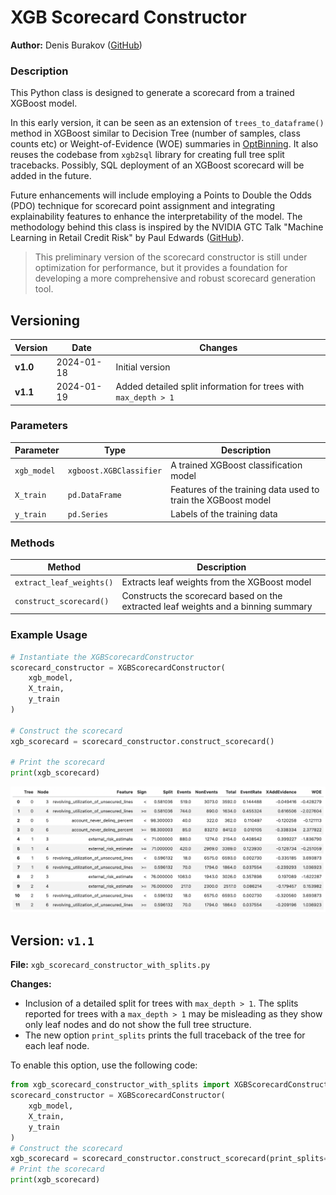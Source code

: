 # XGB Scorecard Constructor

**Author:** Denis Burakov ([GitHub](http://github.com/deburky))

### Description

This Python class is designed to generate a scorecard from a trained XGBoost model.

In this early version, it can be seen as an extension of `trees_to_dataframe()` method in XGBoost similar to Decision Tree (number of samples, class counts etc) or Weight-of-Evidence (WOE) summaries in [OptBinning](https://gnpalencia.org/optbinning/index.html). It also reuses the codebase from `xgb2sql` library for creating full tree split tracebacks. Possibly, SQL deployment of an XGBoost scorecard will be added in the future.

Future enhancements will include employing a Points to Double the Odds (PDO) technique for scorecard point assignment and integrating explainability features to enhance the interpretability of the model. The methodology behind this class is inspired by the NVIDIA GTC Talk "Machine Learning in Retail Credit Risk" by Paul Edwards ([GitHub](https://github.com/pedwardsada)).

<blockquote>
This preliminary version of the scorecard constructor is still under optimization for performance, but it provides a foundation for developing a more comprehensive and robust scorecard generation tool.
</blockquote>

## Versioning

| Version | Date | Changes |
|---|---|---|
| **v1.0** | 2024-01-18 | Initial version |
| **v1.1** | 2024-01-19 | Added detailed split information for trees with `max_depth > 1` |

### Parameters

| Parameter | Type | Description |
|---|---|---|
| `xgb_model` | `xgboost.XGBClassifier` | A trained XGBoost classification model |
| `X_train` | `pd.DataFrame` | Features of the training data used to train the XGBoost model |
| `y_train` | `pd.Series` | Labels of the training data |

### Methods

| Method | Description |
|---|---|
| `extract_leaf_weights()` | Extracts leaf weights from the XGBoost model |
| `construct_scorecard()` | Constructs the scorecard based on the extracted leaf weights and a binning summary |

### Example Usage

```python
# Instantiate the XGBScorecardConstructor
scorecard_constructor = XGBScorecardConstructor(
    xgb_model, 
    X_train, 
    y_train
)

# Construct the scorecard
xgb_scorecard = scorecard_constructor.construct_scorecard()

# Print the scorecard
print(xgb_scorecard)
```

![image](./xgboost_scorecard_example.png)

## Version: `v1.1`

**File:** `xgb_scorecard_constructor_with_splits.py`

**Changes:** 

- Inclusion of a detailed split for trees with `max_depth > 1`. The splits reported for trees with a `max_depth > 1` may be misleading as they show only leaf nodes and do not show the full tree structure. 
- The new option `print_splits` prints the full traceback of the tree for each leaf node.

To enable this option, use the following code:

```python
from xgb_scorecard_constructor_with_splits import XGBScorecardConstructor
scorecard_constructor = XGBScorecardConstructor(
    xgb_model, 
    X_train, 
    y_train
)
# Construct the scorecard
xgb_scorecard = scorecard_constructor.construct_scorecard(print_splits=True)
# Print the scorecard
print(xgb_scorecard)
```
